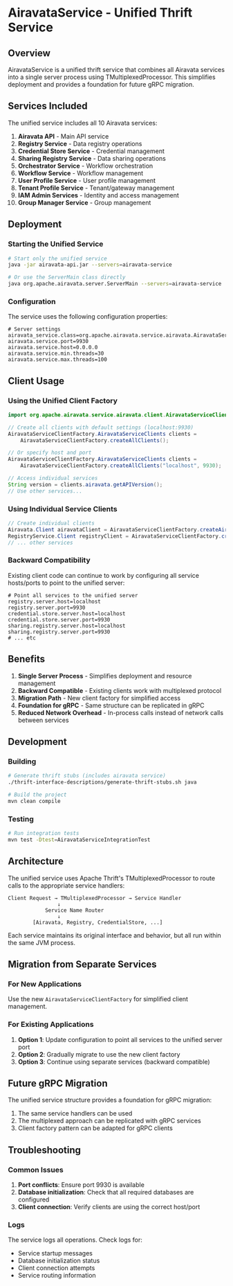 # AiravataService - Unified Thrift Service

## Overview

AiravataService is a unified thrift service that combines all Airavata services into a single server process using TMultiplexedProcessor. This simplifies deployment and provides a foundation for future gRPC migration.

## Services Included

The unified service includes all 10 Airavata services:

1. **Airavata API** - Main API service
2. **Registry Service** - Data registry operations
3. **Credential Store Service** - Credential management
4. **Sharing Registry Service** - Data sharing operations
5. **Orchestrator Service** - Workflow orchestration
6. **Workflow Service** - Workflow management
7. **User Profile Service** - User profile management
8. **Tenant Profile Service** - Tenant/gateway management
9. **IAM Admin Services** - Identity and access management
10. **Group Manager Service** - Group management

## Deployment

### Starting the Unified Service

```bash
# Start only the unified service
java -jar airavata-api.jar --servers=airavata-service

# Or use the ServerMain class directly
java org.apache.airavata.server.ServerMain --servers=airavata-service
```

### Configuration

The service uses the following configuration properties:

```properties
# Server settings
airavata_service.class=org.apache.airavata.service.airavata.AiravataServiceServer
airavata.service.port=9930
airavata.service.host=0.0.0.0
airavata.service.min.threads=30
airavata.service.max.threads=100
```

## Client Usage

### Using the Unified Client Factory

```java
import org.apache.airavata.service.airavata.client.AiravataServiceClientFactory;

// Create all clients with default settings (localhost:9930)
AiravataServiceClientFactory.AiravataServiceClients clients = 
    AiravataServiceClientFactory.createAllClients();

// Or specify host and port
AiravataServiceClientFactory.AiravataServiceClients clients = 
    AiravataServiceClientFactory.createAllClients("localhost", 9930);

// Access individual services
String version = clients.airavata.getAPIVersion();
// Use other services...
```

### Using Individual Service Clients

```java
// Create individual clients
Airavata.Client airavataClient = AiravataServiceClientFactory.createAiravataClient("localhost", 9930);
RegistryService.Client registryClient = AiravataServiceClientFactory.createRegistryClient("localhost", 9930);
// ... other services
```

### Backward Compatibility

Existing client code can continue to work by configuring all service hosts/ports to point to the unified server:

```properties
# Point all services to the unified server
registry.server.host=localhost
registry.server.port=9930
credential.store.server.host=localhost
credential.store.server.port=9930
sharing.registry.server.host=localhost
sharing.registry.server.port=9930
# ... etc
```

## Benefits

1. **Single Server Process** - Simplifies deployment and resource management
2. **Backward Compatible** - Existing clients work with multiplexed protocol
3. **Migration Path** - New client factory for simplified access
4. **Foundation for gRPC** - Same structure can be replicated in gRPC
5. **Reduced Network Overhead** - In-process calls instead of network calls between services

## Development

### Building

```bash
# Generate thrift stubs (includes airavata service)
./thrift-interface-descriptions/generate-thrift-stubs.sh java

# Build the project
mvn clean compile
```

### Testing

```bash
# Run integration tests
mvn test -Dtest=AiravataServiceIntegrationTest
```

## Architecture

The unified service uses Apache Thrift's TMultiplexedProcessor to route calls to the appropriate service handlers:

```
Client Request → TMultiplexedProcessor → Service Handler
                ↓
            Service Name Router
                ↓
        [Airavata, Registry, CredentialStore, ...]
```

Each service maintains its original interface and behavior, but all run within the same JVM process.

## Migration from Separate Services

### For New Applications

Use the new `AiravataServiceClientFactory` for simplified client management.

### For Existing Applications

1. **Option 1**: Update configuration to point all services to the unified server port
2. **Option 2**: Gradually migrate to use the new client factory
3. **Option 3**: Continue using separate services (backward compatible)

## Future gRPC Migration

The unified service structure provides a foundation for gRPC migration:

1. The same service handlers can be used
2. The multiplexed approach can be replicated with gRPC services
3. Client factory pattern can be adapted for gRPC clients

## Troubleshooting

### Common Issues

1. **Port conflicts**: Ensure port 9930 is available
2. **Database initialization**: Check that all required databases are configured
3. **Client connection**: Verify clients are using the correct host/port

### Logs

The service logs all operations. Check logs for:
- Service startup messages
- Database initialization status
- Client connection attempts
- Service routing information
